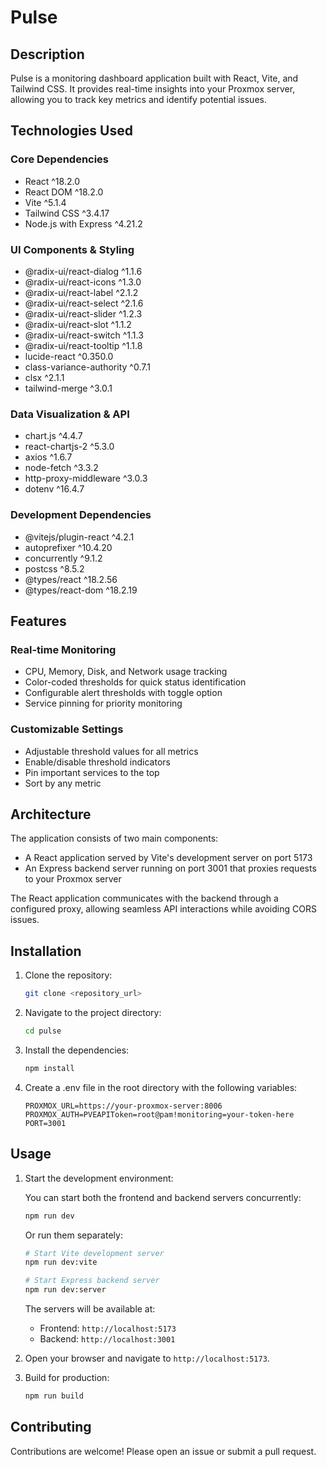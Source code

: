# Pulse

## Description

Pulse is a monitoring dashboard application built with React, Vite, and Tailwind CSS. It provides real-time insights into your Proxmox server, allowing you to track key metrics and identify potential issues.

## Technologies Used

### Core Dependencies
* React ^18.2.0
* React DOM ^18.2.0
* Vite ^5.1.4
* Tailwind CSS ^3.4.17
* Node.js with Express ^4.21.2

### UI Components & Styling
* @radix-ui/react-dialog ^1.1.6
* @radix-ui/react-icons ^1.3.0
* @radix-ui/react-label ^2.1.2
* @radix-ui/react-select ^2.1.6
* @radix-ui/react-slider ^1.2.3
* @radix-ui/react-slot ^1.1.2
* @radix-ui/react-switch ^1.1.3
* @radix-ui/react-tooltip ^1.1.8
* lucide-react ^0.350.0
* class-variance-authority ^0.7.1
* clsx ^2.1.1
* tailwind-merge ^3.0.1

### Data Visualization & API
* chart.js ^4.4.7
* react-chartjs-2 ^5.3.0
* axios ^1.6.7
* node-fetch ^3.3.2
* http-proxy-middleware ^3.0.3
* dotenv ^16.4.7

### Development Dependencies
* @vitejs/plugin-react ^4.2.1
* autoprefixer ^10.4.20
* concurrently ^9.1.2
* postcss ^8.5.2
* @types/react ^18.2.56
* @types/react-dom ^18.2.19

## Features

### Real-time Monitoring
- CPU, Memory, Disk, and Network usage tracking
- Color-coded thresholds for quick status identification
- Configurable alert thresholds with toggle option
- Service pinning for priority monitoring

### Customizable Settings
- Adjustable threshold values for all metrics
- Enable/disable threshold indicators
- Pin important services to the top
- Sort by any metric

## Architecture

The application consists of two main components:
- A React application served by Vite's development server on port 5173
- An Express backend server running on port 3001 that proxies requests to your Proxmox server

The React application communicates with the backend through a configured proxy, allowing seamless API interactions while avoiding CORS issues.

## Installation

1. Clone the repository:
    ```bash
    git clone <repository_url>
    ```

2. Navigate to the project directory:
    ```bash
    cd pulse
    ```

3. Install the dependencies:
    ```bash
    npm install
    ```

4. Create a .env file in the root directory with the following variables:
    ```
    PROXMOX_URL=https://your-proxmox-server:8006
    PROXMOX_AUTH=PVEAPIToken=root@pam!monitoring=your-token-here
    PORT=3001
    ```

## Usage

1. Start the development environment:

    You can start both the frontend and backend servers concurrently:
    ```bash
    npm run dev
    ```

    Or run them separately:
    ```bash
    # Start Vite development server
    npm run dev:vite

    # Start Express backend server
    npm run dev:server
    ```

    The servers will be available at:
    - Frontend: `http://localhost:5173`
    - Backend: `http://localhost:3001`

2. Open your browser and navigate to `http://localhost:5173`.

3. Build for production:
    ```bash
    npm run build
    ```

## Contributing

Contributions are welcome! Please open an issue or submit a pull request.